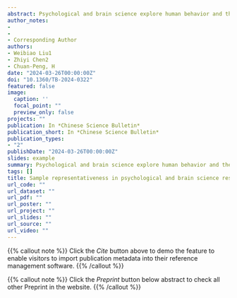 ```yaml
---
abstract: Psychological and brain science explore human behavior and the human brain by studying volunteers who participate in these studies. Given that the minds and behavior of participants are influenced by their own biological and social factors, the generalizability of findings in these fields largely depends on the representativeness of samples. However, the representativeness of samples in psychological and brain science has long been criticized as “WEIRD” (Western, Educated, Industrialized, Rich, and Democratic). In recent years, several meta-researches have surveyed the representativeness of samples in published studies from different sub-fields, but an overall understanding of the representativeness of samples in psychological and brain science is lacking. In this review, we analyze these meta-researches to provide a comprehensive perspective on the current state of sample representativeness. Two common issues emerged across these meta-researches. Firstly, the demographics of participants were incomplete in most of the published studies. Most psychological and brain science studies reported participants′ gender, age, and country, but participants′ race/ethnicity, education level, and socioeconomic status were far less reported. Other important demographics, such as rural/urban division, were not reported at all. Additionally, the reporting of these demographics has increased only slightly in recent years compared to decades ago. Thus, the under-reporting of demographic information in literature was largely unchanged. Secondly, based on the reported demographics, we found that samples in the field are far from being representative of the world population most participants are young, highly educated Caucasian females in Western countries; middle-aged and older, less educated, colored people in and outside Western countries are less likely to be studied. In terms of countries, Southeast Asian, African, Latin American, and Middle Eastern countries appear fewer in psychological and brain science research. These two issues may be due to the following reasons Convenience sampling dominates psychological and brain science; Western researchers dominate the field of psychology and brain science, with most of the editors-in-chief, editorial board members, and authors coming from Europe and America; psychology and brain science undervalued the effect of socioeconomic and cultural factors; and researchers mistakenly believe that findings from Western participants can be generalized to all human beings. Addressing the issue of sample representativeness in psychological and brain sciences requires a concerted effort by researchers, academic societies, journals, and funding agencies Researchers should collect and report detailed demographic information about participants, state the limitations of generalizability, and use sampling methods that can increase representativeness whenever possible (e.g., probability sampling); academic societies should pay attention to the representativeness issues by organizing more academic symposium or workshops on this topic; journals should increase the representativeness of editorial board members and encourage more rigorous research with samples from underrepresented groups or studies that examine the generalizability of important findings; funding agencies can encourage researchers to pay more attention to study groups from underrepresented countries, and provide financial support for studying hard-to-research population. Improving sample representativeness will enhance the value of applying psychological and brain science knowledge in real-life settings and promote the building of a community with a shared future for mankind.
author_notes:
- 
- 
- Corresponding Author
authors:
- Weibiao Liu1
- Zhiyi Chen2
- Chuan-Peng, H
date: "2024-03-26T00:00:00Z"
doi: "10.1360/TB-2024-0322"
featured: false
image:
  caption: ''
  focal_point: ""
  preview_only: false
projects: ""
publication: In *Chinese Science Bulletin*
publication_short: In *Chinese Science Bulletin*
publication_types: 
- "2"
publishDate: "2024-03-26T00:00:00Z"
slides: example
summary: Psychological and brain science explore human behavior and the human brain by studying volunteers who participate in these studies.
tags: []
title: Sample representativeness in psychological and brain science research
url_code: ""
url_dataset: ""
url_pdf: ""
url_poster: ""
url_project: ""
url_slides: ""
url_source: ""
url_video: ""
---
```


{{% callout note %}}
Click the _Cite_ button above to demo the feature to enable visitors to import publication metadata into their reference management software.
{{% /callout %}}

{{% callout note %}}
Click the _Preprint_ button below abstract to check all other Preprint in the website.
{{% /callout %}}
